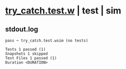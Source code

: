 # [try_catch.test.w](../../../../../tests/valid/try_catch.test.w) | test | sim

## stdout.log
```log
pass ─ try_catch.test.wsim (no tests)

Tests 1 passed (1)
Snapshots 1 skipped
Test Files 1 passed (1)
Duration <DURATION>
```

